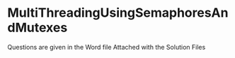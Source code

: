 # MultiThreadingUsingSemaphoresAndMutexes


Questions are given in the Word file Attached with the Solution Files
